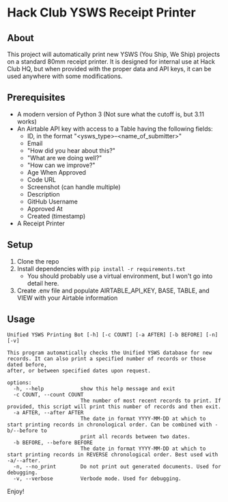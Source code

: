 # Hack Club YSWS Receipt Printer

## About

This project will automatically print new YSWS (You Ship, We Ship) projects on a standard 80mm receipt printer. It is designed for internal use at Hack Club HQ, but when provided with the proper data and API keys, it can be used anywhere with some modifications.

## Prerequisites

- A modern version of Python 3 (Not sure what the cutoff is, but 3.11 works)
- An Airtable API key with access to a Table having the following fields:
  - ID, in the format "<ysws_type>–<name_of_submitter>"
  - Email
  - "How did you hear about this?"
  - "What are we doing well?"
  - "How can we improve?"
  - Age When Approved
  - Code URL
  - Screenshot (can handle multiple)
  - Description
  - GitHub Username
  - Approved At
  - Created (timestamp)
- A Receipt Printer

## Setup

1. Clone the repo
2. Install dependencies with `pip install -r requirements.txt`
   - You should probably use a virtual environment, but I won't go into detail here.
3. Create .env file and populate AIRTABLE_API_KEY, BASE, TABLE, and VIEW with your Airtable information

## Usage

```text
Unified YSWS Printing Bot [-h] [-c COUNT] [-a AFTER] [-b BEFORE] [-n] [-v]

This program automatically checks the Unified YSWS database for new records. It can also print a specified number of records or those dated before,
after, or between specified dates upon request.

options:
  -h, --help            show this help message and exit
  -c COUNT, --count COUNT
                        The number of most recent records to print. If provided, this script will print this number of records and then exit.
  -a AFTER, --after AFTER
                        The date in format YYYY-MM-DD at which to start printing records in chronological order. Can be combined with -b/--before to
                        print all records between two dates.
  -b BEFORE, --before BEFORE
                        The date in format YYYY-MM-DD at which to start printing records in REVERSE chronological order. Best used with -a/--after.
  -n, --no_print        Do not print out generated documents. Used for debugging.
  -v, --verbose         Verbode mode. Used for debugging.
```

Enjoy!

